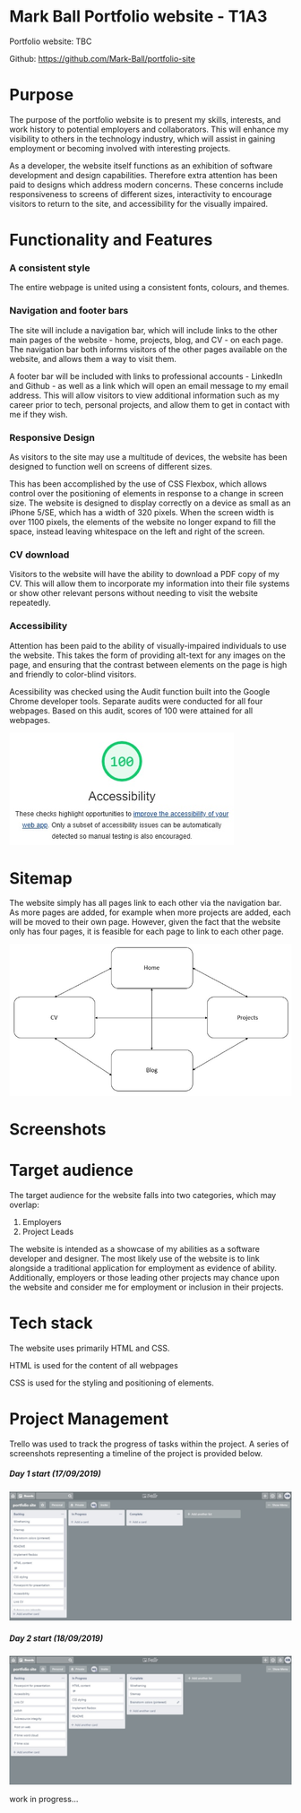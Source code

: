 # Mark Ball Portfolio website - T1A3

Portfolio website: TBC

Github: https://github.com/Mark-Ball/portfolio-site

# Purpose

The purpose of the portfolio website is to present my skills, interests, and work history to potential employers and collaborators. This will enhance my visibility to others in the technology industry, which will assist in gaining employment or becoming involved with interesting projects.

As a developer, the website itself functions as an exhibition of software development and design capabilities. Therefore extra attention has been paid to designs which address modern concerns. These concerns include responsiveness to screens of different sizes, interactivity to encourage visitors to return to the site, and accessibility for the visually impaired.

# Functionality and Features

### A consistent style

The entire webpage is united using a consistent fonts, colours, and themes.

### Navigation and footer bars

The site will include a navigation bar, which will include links to the other main pages of the website - home, projects, blog, and CV - on each page. The navigation bar both informs visitors of the other pages available on the website, and allows them a way to visit them.

A footer bar will be included with links to professional accounts - LinkedIn and Github - as well as a link which will open an email message to my email address. This will allow visitors to view additional information such as my career prior to tech, personal projects, and allow them to get in contact with me if they wish.

### Responsive Design

As visitors to the site may use a multitude of devices, the website has been designed to function well on screens of different sizes. 

This has been accomplished by the use of CSS Flexbox, which allows control over the positioning of elements in response to a change in screen size. The website is designed to display correctly on a device as small as an iPhone 5/SE, which has a width of 320 pixels. When the screen width is over 1100 pixels, the elements of the website no longer expand to fill the space, instead leaving whitespace on the left and right of the screen.

### CV download

Visitors to the website will have the ability to download a PDF copy of my CV. This will allow them to incorporate my information into their file systems or show other relevant persons without needing to visit the website repeatedly.

### Accessibility

Attention has been paid to the ability of visually-impaired individuals to use the website. This takes the form of providing alt-text for any images on the page, and ensuring that the contrast between elements on the page is high and friendly to color-blind visitors.

Acessibility was checked using the Audit function built into the Google Chrome developer tools. Separate audits were conducted for all four webpages. Based on this audit, scores of 100 were attained for all webpages.

![Accessibility](./docs/accessibility_score.jpg)

# Sitemap

The website simply has all pages link to each other via the navigation bar. As more pages are added, for example when more projects are added, each will be moved to their own page. However, given the fact that the website only has four pages, it is feasible for each page to link to each other page.

![Sitemap](./docs/sitemap.jpg)

# Screenshots


# Target audience

The target audience for the website falls into two categories, which may overlap:

1. Employers
2. Project Leads

The website is intended as a showcase of my abilities as a software developer and designer. The most likely use of the website is to link alongside a traditional application for employment as evidence of ability. Additionally, employers or those leading other projects may chance upon the website and consider me for employment or inclusion in their projects.

# Tech stack
The website uses primarily HTML and CSS.

HTML is used for the content of all webpages

CSS is used for the styling and positioning of elements.

# Project Management

Trello was used to track the progress of tasks within the project. A series of screenshots representing a timeline of the project is provided below.

##### Day 1 start (17/09/2019)
![trello_1](./docs/trello_1.jpg)

##### Day 2 start (18/09/2019)
![trello_2](./docs/trello_2.jpg)

work in progress...